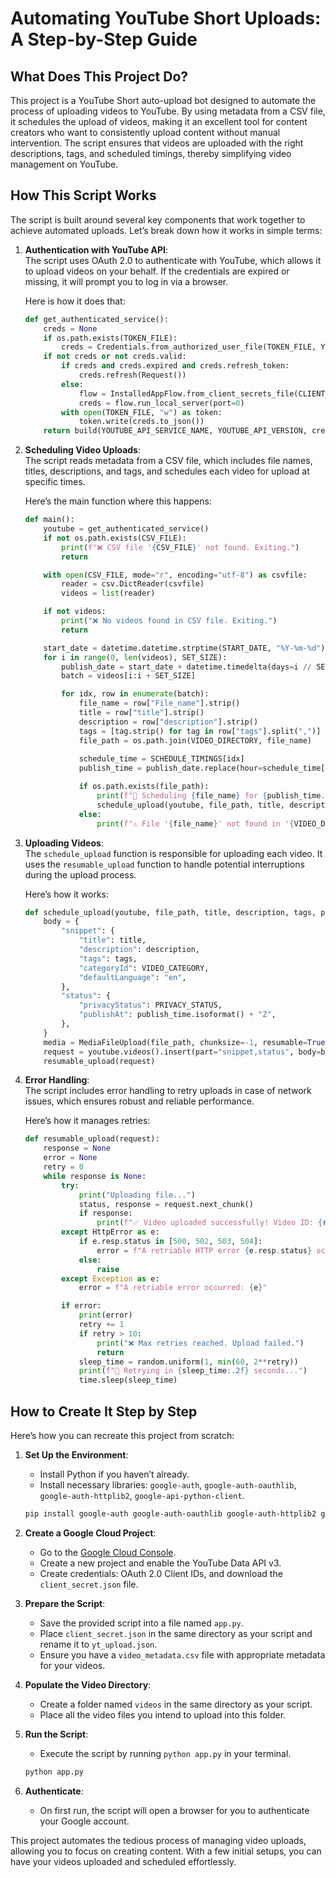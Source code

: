 # Automating YouTube Short Uploads: A Step-by-Step Guide

## What Does This Project Do?

This project is a YouTube Short auto-upload bot designed to automate the process of uploading videos to YouTube. By using metadata from a CSV file, it schedules the upload of videos, making it an excellent tool for content creators who want to consistently upload content without manual intervention. The script ensures that videos are uploaded with the right descriptions, tags, and scheduled timings, thereby simplifying video management on YouTube.

## How This Script Works

The script is built around several key components that work together to achieve automated uploads. Let’s break down how it works in simple terms:

1. **Authentication with YouTube API**:  
   The script uses OAuth 2.0 to authenticate with YouTube, which allows it to upload videos on your behalf. If the credentials are expired or missing, it will prompt you to log in via a browser.

   Here is how it does that:
   ```python
   def get_authenticated_service():
       creds = None
       if os.path.exists(TOKEN_FILE):
           creds = Credentials.from_authorized_user_file(TOKEN_FILE, YOUTUBE_UPLOAD_SCOPE)
       if not creds or not creds.valid:
           if creds and creds.expired and creds.refresh_token:
               creds.refresh(Request())
           else:
               flow = InstalledAppFlow.from_client_secrets_file(CLIENT_SECRETS_FILE, YOUTUBE_UPLOAD_SCOPE)
               creds = flow.run_local_server(port=0)
           with open(TOKEN_FILE, "w") as token:
               token.write(creds.to_json())
       return build(YOUTUBE_API_SERVICE_NAME, YOUTUBE_API_VERSION, credentials=creds)
   ```

2. **Scheduling Video Uploads**:  
   The script reads metadata from a CSV file, which includes file names, titles, descriptions, and tags, and schedules each video for upload at specific times.

   Here’s the main function where this happens:
   ```python
   def main():
       youtube = get_authenticated_service()
       if not os.path.exists(CSV_FILE):
           print(f"❌ CSV file '{CSV_FILE}' not found. Exiting.")
           return

       with open(CSV_FILE, mode="r", encoding="utf-8") as csvfile:
           reader = csv.DictReader(csvfile)
           videos = list(reader)

       if not videos:
           print("❌ No videos found in CSV file. Exiting.")
           return

       start_date = datetime.datetime.strptime(START_DATE, "%Y-%m-%d")
       for i in range(0, len(videos), SET_SIZE):
           publish_date = start_date + datetime.timedelta(days=i // SET_SIZE)
           batch = videos[i:i + SET_SIZE]

           for idx, row in enumerate(batch):
               file_name = row["File_name"].strip()
               title = row["title"].strip()
               description = row["description"].strip()
               tags = [tag.strip() for tag in row["tags"].split(",")]
               file_path = os.path.join(VIDEO_DIRECTORY, file_name)
               
               schedule_time = SCHEDULE_TIMINGS[idx]
               publish_time = publish_date.replace(hour=schedule_time[0], minute=schedule_time[1], second=0)

               if os.path.exists(file_path):
                   print(f"🚀 Scheduling {file_name} for {publish_time.strftime('%Y-%m-%d %H:%M:%S')} UTC")
                   schedule_upload(youtube, file_path, title, description, tags, publish_time)
               else:
                   print(f"⚠️ File '{file_name}' not found in '{VIDEO_DIRECTORY}'. Skipping.")
   ```

3. **Uploading Videos**:  
   The `schedule_upload` function is responsible for uploading each video. It uses the `resumable_upload` function to handle potential interruptions during the upload process.

   Here’s how it works:
   ```python
   def schedule_upload(youtube, file_path, title, description, tags, publish_time):
       body = {
           "snippet": {
               "title": title,
               "description": description,
               "tags": tags,
               "categoryId": VIDEO_CATEGORY,
               "defaultLanguage": "en",
           },
           "status": {
               "privacyStatus": PRIVACY_STATUS,
               "publishAt": publish_time.isoformat() + "Z",
           },
       }
       media = MediaFileUpload(file_path, chunksize=-1, resumable=True)
       request = youtube.videos().insert(part="snippet,status", body=body, media_body=media)
       resumable_upload(request)
   ```

4. **Error Handling**:  
   The script includes error handling to retry uploads in case of network issues, which ensures robust and reliable performance.

   Here’s how it manages retries:
   ```python
   def resumable_upload(request):
       response = None
       error = None
       retry = 0
       while response is None:
           try:
               print("Uploading file...")
               status, response = request.next_chunk()
               if response:
                   print(f"✅ Video uploaded successfully! Video ID: {response['id']}")
           except HttpError as e:
               if e.resp.status in [500, 502, 503, 504]:
                   error = f"A retriable HTTP error {e.resp.status} occurred: {e.content}"
               else:
                   raise
           except Exception as e:
               error = f"A retriable error occurred: {e}"

           if error:
               print(error)
               retry += 1
               if retry > 10:
                   print("❌ Max retries reached. Upload failed.")
                   return
               sleep_time = random.uniform(1, min(60, 2**retry))
               print(f"🔄 Retrying in {sleep_time:.2f} seconds...")
               time.sleep(sleep_time)
   ```

## How to Create It Step by Step

Here’s how you can recreate this project from scratch:

1. **Set Up the Environment**:
   - Install Python if you haven’t already.
   - Install necessary libraries: `google-auth`, `google-auth-oauthlib`, `google-auth-httplib2`, `google-api-python-client`.

   ```bash
   pip install google-auth google-auth-oauthlib google-auth-httplib2 google-api-python-client
   ```

2. **Create a Google Cloud Project**:
   - Go to the [Google Cloud Console](https://console.cloud.google.com/).
   - Create a new project and enable the YouTube Data API v3.
   - Create credentials: OAuth 2.0 Client IDs, and download the `client_secret.json` file.

3. **Prepare the Script**:
   - Save the provided script into a file named `app.py`.
   - Place `client_secret.json` in the same directory as your script and rename it to `yt_upload.json`.
   - Ensure you have a `video_metadata.csv` file with appropriate metadata for your videos.

4. **Populate the Video Directory**:
   - Create a folder named `videos` in the same directory as your script.
   - Place all the video files you intend to upload into this folder.

5. **Run the Script**:
   - Execute the script by running `python app.py` in your terminal.

   ```bash
   python app.py
   ```

6. **Authenticate**:
   - On first run, the script will open a browser for you to authenticate your Google account.

This project automates the tedious process of managing video uploads, allowing you to focus on creating content. With a few initial setups, you can have your videos uploaded and scheduled effortlessly.